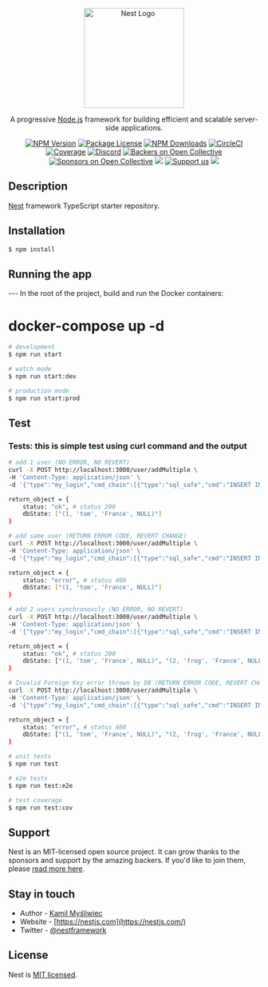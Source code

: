 <p align="center">
  <a href="http://nestjs.com/" target="blank"><img src="https://nestjs.com/img/logo-small.svg" width="200" alt="Nest Logo" /></a>
</p>

[circleci-image]: https://img.shields.io/circleci/build/github/nestjs/nest/master?token=abc123def456
[circleci-url]: https://circleci.com/gh/nestjs/nest

  <p align="center">A progressive <a href="http://nodejs.org" target="_blank">Node.js</a> framework for building efficient and scalable server-side applications.</p>
    <p align="center">
<a href="https://www.npmjs.com/~nestjscore" target="_blank"><img src="https://img.shields.io/npm/v/@nestjs/core.svg" alt="NPM Version" /></a>
<a href="https://www.npmjs.com/~nestjscore" target="_blank"><img src="https://img.shields.io/npm/l/@nestjs/core.svg" alt="Package License" /></a>
<a href="https://www.npmjs.com/~nestjscore" target="_blank"><img src="https://img.shields.io/npm/dm/@nestjs/common.svg" alt="NPM Downloads" /></a>
<a href="https://circleci.com/gh/nestjs/nest" target="_blank"><img src="https://img.shields.io/circleci/build/github/nestjs/nest/master" alt="CircleCI" /></a>
<a href="https://coveralls.io/github/nestjs/nest?branch=master" target="_blank"><img src="https://coveralls.io/repos/github/nestjs/nest/badge.svg?branch=master#9" alt="Coverage" /></a>
<a href="https://discord.gg/G7Qnnhy" target="_blank"><img src="https://img.shields.io/badge/discord-online-brightgreen.svg" alt="Discord"/></a>
<a href="https://opencollective.com/nest#backer" target="_blank"><img src="https://opencollective.com/nest/backers/badge.svg" alt="Backers on Open Collective" /></a>
<a href="https://opencollective.com/nest#sponsor" target="_blank"><img src="https://opencollective.com/nest/sponsors/badge.svg" alt="Sponsors on Open Collective" /></a>
  <a href="https://paypal.me/kamilmysliwiec" target="_blank"><img src="https://img.shields.io/badge/Donate-PayPal-ff3f59.svg"/></a>
    <a href="https://opencollective.com/nest#sponsor"  target="_blank"><img src="https://img.shields.io/badge/Support%20us-Open%20Collective-41B883.svg" alt="Support us"></a>
  <a href="https://twitter.com/nestframework" target="_blank"><img src="https://img.shields.io/twitter/follow/nestframework.svg?style=social&label=Follow"></a>
</p>
  <!--[![Backers on Open Collective](https://opencollective.com/nest/backers/badge.svg)](https://opencollective.com/nest#backer)
  [![Sponsors on Open Collective](https://opencollective.com/nest/sponsors/badge.svg)](https://opencollective.com/nest#sponsor)-->

## Description

[Nest](https://github.com/nestjs/nest) framework TypeScript starter repository.

## Installation

```bash
$ npm install
```

## Running the app

--- In the root of the project, build and run the Docker containers:
# docker-compose up -d

```bash
# development
$ npm run start

# watch mode
$ npm run start:dev

# production mode
$ npm run start:prod
```

## Test

### Tests: this is simple test using curl command and the output

```bash
# add 1 user (NO ERROR, NO REVERT)
curl -X POST http://localhost:3000/user/addMultiple \
-H 'Content-Type: application/json' \
-d '{"type":"my_login","cmd_chain":[{"type":"sql_safe","cmd":"INSERT INTO \"Users\" VALUES (1, '\''tom'\'', '\''France'\'', NULL);"}]}'

return_object = {
	status: "ok", # status 200
	dbState: ["(1, 'tom', 'France', NULL)"]
}

# add same user (RETURN ERROR CODE, REVERT CHANGE)
curl -X POST http://localhost:3000/user/addMultiple \
-H 'Content-Type: application/json' \
-d '{"type":"my_login","cmd_chain":[{"type":"sql_safe","cmd":"INSERT INTO \"Users\" VALUES (2, '\''frog'\'', '\''France'\'', NULL);"},{"type":"sql_safe","cmd":"INSERT INTO \"Users\" VALUES (1, '\''sammy'\'', '\''France'\'', NULL);"}]}'

return_object = {
	status: "error", # status 400
	dbState: ["(1, 'tom', 'France', NULL)"]
}

# add 2 users synchronously (NO ERROR, NO REVERT)
curl -X POST http://localhost:3000/user/addMultiple \
-H 'Content-Type: application/json' \
-d '{"type":"my_login","cmd_chain":[{"type":"sql_safe","cmd":"INSERT INTO \"Users\" VALUES (2, '\''frog'\'', '\''France'\'', NULL);"},{"type":"sql_safe","cmd":"INSERT INTO \"Users\" VALUES (3, '\''sam'\'', '\''England'\'', 1);"}]}'

return_object = {
	status: "ok", # status 200
	dbState: ["(1, 'tom', 'France', NULL)", "(2, 'frog', 'France', NULL)", "(3, 'sam', 'England', 1)"]
}

# Invalid Foreign Key error thrown by DB (RETURN ERROR CODE, REVERT CHANGE)
curl -X POST http://localhost:3000/user/addMultiple \
-H 'Content-Type: application/json' \
-d '{"type":"my_login","cmd_chain":[{"type":"sql_safe","cmd":"INSERT INTO \"Users\" (Uid, Username, City, Friend) VALUES (4, '\''croak'\'', '\''Malaysia'\'', NULL);"},{"type":"sql_safe","cmd":"INSERT INTO \"Users\" (Uid, Username, City, Friend) VALUES (5, '\''ding'\'', '\''Finland'\'', 100);"}]}'

return_object = {
	status: "error", # status 400
	dbState: ["(1, 'tom', 'France', NULL)", "(2, 'frog', 'France', NULL)", "(3, 'sam', 'England', 1)"]
}
```

```bash
# unit tests
$ npm run test

# e2e tests
$ npm run test:e2e

# test coverage
$ npm run test:cov
```

## Support

Nest is an MIT-licensed open source project. It can grow thanks to the sponsors and support by the amazing backers. If you'd like to join them, please [read more here](https://docs.nestjs.com/support).

## Stay in touch

- Author - [Kamil Myśliwiec](https://kamilmysliwiec.com)
- Website - [https://nestjs.com](https://nestjs.com/)
- Twitter - [@nestframework](https://twitter.com/nestframework)

## License

Nest is [MIT licensed](LICENSE).
